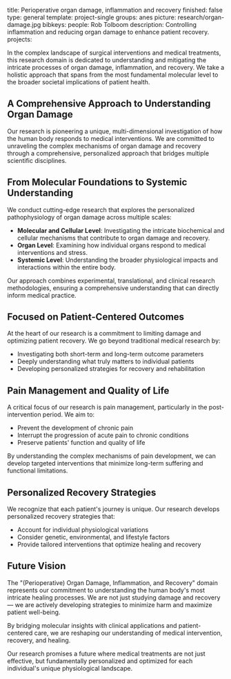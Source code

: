 title: Perioperative organ damage, inflammation and recovery
finished: false
type: general
template: project-single
groups: anes
picture: research/organ-damage.jpg
bibkeys: 
people: Rob Tolboom
description: Controlling inflammation and reducing organ damage to enhance patient recovery.
projects: 

In the complex landscape of surgical interventions and medical treatments, this research domain is dedicated to understanding and mitigating the intricate processes of organ damage, inflammation, and recovery. We take a holistic approach that spans from the most fundamental molecular level to the broader societal implications of patient health.

## A Comprehensive Approach to Understanding Organ Damage

Our research is pioneering a unique, multi-dimensional investigation of how the human body responds to medical interventions. We are committed to unraveling the complex mechanisms of organ damage and recovery through a comprehensive, personalized approach that bridges multiple scientific disciplines.

## From Molecular Foundations to Systemic Understanding

We conduct cutting-edge research that explores the personalized pathophysiology of organ damage across multiple scales:

- **Molecular and Cellular Level**: Investigating the intricate biochemical and cellular mechanisms that contribute to organ damage and recovery.
- **Organ Level**: Examining how individual organs respond to medical interventions and stress.
- **Systemic Level**: Understanding the broader physiological impacts and interactions within the entire body.

Our approach combines experimental, translational, and clinical research methodologies, ensuring a comprehensive understanding that can directly inform medical practice.

## Focused on Patient-Centered Outcomes

At the heart of our research is a commitment to limiting damage and optimizing patient recovery. We go beyond traditional medical research by:

- Investigating both short-term and long-term outcome parameters
- Deeply understanding what truly matters to individual patients
- Developing personalized strategies for recovery and rehabilitation

## Pain Management and Quality of Life

A critical focus of our research is pain management, particularly in the post-intervention period. We aim to:

- Prevent the development of chronic pain
- Interrupt the progression of acute pain to chronic conditions
- Preserve patients' function and quality of life

By understanding the complex mechanisms of pain development, we can develop targeted interventions that minimize long-term suffering and functional limitations.

## Personalized Recovery Strategies

We recognize that each patient's journey is unique. Our research develops personalized recovery strategies that:

- Account for individual physiological variations
- Consider genetic, environmental, and lifestyle factors
- Provide tailored interventions that optimize healing and recovery

## Future Vision

The "(Perioperative) Organ Damage, Inflammation, and Recovery" domain represents our commitment to understanding the human body's most intricate healing processes. We are not just studying damage and recovery — we are actively developing strategies to minimize harm and maximize patient well-being.

By bridging molecular insights with clinical applications and patient-centered care, we are reshaping our understanding of medical intervention, recovery, and healing.

Our research promises a future where medical treatments are not just effective, but fundamentally personalized and optimized for each individual's unique physiological landscape.